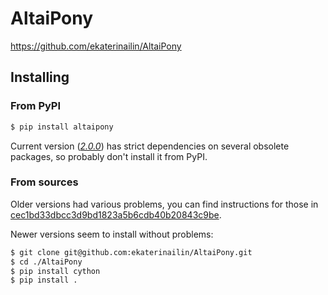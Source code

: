# AltaiPony

<https://github.com/ekaterinailin/AltaiPony>

## Installing

### From PyPI

``` sh
$ pip install altaipony
```

Current version (*[2.0.0](https://pypi.org/project/altaipony/2.0.0/)*) has strict dependencies on several obsolete packages, so probably don't install it from PyPI.

### From sources

Older versions had various problems, you can find instructions for those in [cec1bd33dbcc3d9bd1823a5b6cdb40b20843c9be](https://github.com/retifrav/uio-exoplanet-group/blob/cec1bd33dbcc3d9bd1823a5b6cdb40b20843c9be/wiki/manuals/altaipony.md#from-sources).

Newer versions seem to install without problems:

``` sh
$ git clone git@github.com:ekaterinailin/AltaiPony.git
$ cd ./AltaiPony
$ pip install cython
$ pip install .
```

